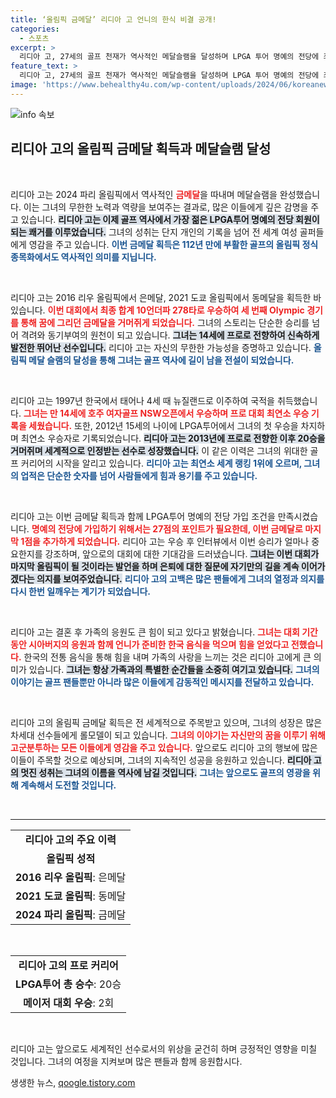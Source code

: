 ```yaml
---
title: ‘올림픽 금메달’ 리디아 고 언니의 한식 비결 공개!
categories:
  - 스포츠
excerpt: >
  리디아 고, 27세의 골프 천재가 역사적인 메달슬램을 달성하며 LPGA 투어 명예의 전당에 최연소로 가입했다. 그녀의 감동적인 금메달 순간과 함께 한국 음식이 우승의 비결이었다고 고백했다. 골프 팬들은 그녀의 놀라운 여정을 놓치지 마세요!
feature_text: >
  리디아 고, 27세의 골프 천재가 역사적인 메달슬램을 달성하며 LPGA 투어 명예의 전당에 최연소로 가입했다. 그녀의 감동적인 금메달 순간과 함께 한국 음식이 우승의 비결이었다고 고백했다. 골프 팬들은 그녀의 놀라운 여정을 놓치지 마세요!
image: 'https://www.behealthy4u.com/wp-content/uploads/2024/06/koreanews.jpg'
---
```


<p><img src="https://www.behealthy4u.com/wp-content/uploads/2024/06/koreanews.jpg" alt="info 속보" /></p>

<h2 data-ke-size="size26">리디아 고의 올림픽 금메달 획득과 메달슬램 달성</h2>

<p data-ke-size="size16">&nbsp;</p>

<p>리디아 고는 2024 파리 올림픽에서 역사적인 <b><span style="color: #ee2323;">금메달</span></b>을 따내며 메달슬램을 완성했습니다. 이는 그녀의 무한한 노력과 역량을 보여주는 결과로, 많은 이들에게 깊은 감명을 주고 있습니다. <b><span style="background-color: #21538527;">리디아 고는 이제 골프 역사에서 가장 젊은 LPGA투어 명예의 전당 회원이 되는 쾌거를 이루었습니다.</span></b> 그녀의 성취는 단지 개인의 기록을 넘어 전 세계 여성 골퍼들에게 영감을 주고 있습니다. <b><span style="color: #1a5490;">이번 금메달 획득은 112년 만에 부활한 골프의 올림픽 정식 종목화에서도 역사적인 의미를 지닙니다.</span></b> </p>

<p data-ke-size="size16">&nbsp;</p>

<p>리디아 고는 2016 리우 올림픽에서 은메달, 2021 도쿄 올림픽에서 동메달을 획득한 바 있습니다. <b><span style="color: #ee2323;">이번 대회에서 최종 합계 10언더파 278타로 우승하여 세 번째 Olympic 경기를 통해 꿈에 그리던 금메달을 거머쥐게 되었습니다.</span></b> 그녀의 스토리는 단순한 승리를 넘어 격려와 동기부여의 원천이 되고 있습니다. <b><span style="background-color: #21538527;">그녀는 14세에 프로로 전향하여 신속하게 발전한 뛰어난 선수입니다.</span></b> 리디아 고는 자신의 무한한 가능성을 증명하고 있습니다. <b><span style="color: #1a5490;">올림픽 메달 슬램의 달성을 통해 그녀는 골프 역사에 길이 남을 전설이 되었습니다.</span></b></p>

<p data-ke-size="size16">&nbsp;</p>

<p>리디아 고는 1997년 한국에서 태어나 4세 때 뉴질랜드로 이주하여 국적을 취득했습니다. <b><span style="color: #ee2323;">그녀는 만 14세에 호주 여자골프 NSW오픈에서 우승하며 프로 대회 최연소 우승 기록을 세웠습니다.</span></b>  또한, 2012년 15세의 나이에 LPGA투어에서 그녀의 첫 우승을 차지하며 최연소 우승자로 기록되었습니다. <b><span style="background-color: #21538527;">리디아 고는 2013년에 프로로 전향한 이후 20승을 거머쥐며 세계적으로 인정받는 선수로 성장했습니다.</span></b> 이 같은 이력은 그녀의 위대한 골프 커리어의 시작을 알리고 있습니다. <b><span style="color: #1a5490;">리디아 고는 최연소 세계 랭킹 1위에 오르며, 그녀의 업적은 단순한 숫자를 넘어 사람들에게 힘과 용기를 주고 있습니다.</span></b></p>

<p data-ke-size="size16">&nbsp;</p>

<p>리디아 고는 이번 금메달 획득과 함께 LPGA투어 명예의 전당 가입 조건을 만족시켰습니다. <b><span style="color: #ee2323;">명예의 전당에 가입하기 위해서는 27점의 포인트가 필요한데, 이번 금메달로 마지막 1점을 추가하게 되었습니다.</span></b> 리디아 고는 우승 후 인터뷰에서 이번 승리가 얼마나 중요한지를 강조하며, 앞으로의 대회에 대한 기대감을 드러냈습니다. <b><span style="background-color: #21538527;">그녀는 이번 대회가 마지막 올림픽이 될 것이라는 발언을 하며 은퇴에 대한 질문에 자기만의 길을 계속 이어가겠다는 의지를 보여주었습니다.</span></b> <b><span style="color: #1a5490;">리디아 고의 고백은 많은 팬들에게 그녀의 열정과 의지를 다시 한번 일깨우는 계기가 되었습니다.</span></b></p>

<p data-ke-size="size16">&nbsp;</p>

<p>리디아 고는 결혼 후 가족의 응원도 큰 힘이 되고 있다고 밝혔습니다. <b><span style="color: #ee2323;">그녀는 대회 기간 동안 시아버지의 응원과 함께 언니가 준비한 한국 음식을 먹으며 힘을 얻었다고 전했습니다.</span></b> 한국의 전통 음식을 통해 힘을 내며 가족의 사랑을 느끼는 것은 리디아 고에게 큰 의미가 있습니다. <b><span style="background-color: #21538527;">그녀는 항상 가족과의 특별한 순간들을 소중히 여기고 있습니다.</span></b> <b><span style="color: #1a5490;">그녀의 이야기는 골프 팬들뿐만 아니라 많은 이들에게 감동적인 메시지를 전달하고 있습니다.</span></b></p>

<p data-ke-size="size16">&nbsp;</p>

<p>리디아 고의 올림픽 금메달 획득은 전 세계적으로 주목받고 있으며, 그녀의 성장은 많은 차세대 선수들에게 롤모델이 되고 있습니다. <b><span style="color: #ee2323;">그녀의 이야기는 자신만의 꿈을 이루기 위해 고군분투하는 모든 이들에게 영감을 주고 있습니다.</span></b> 앞으로도 리디아 고의 행보에 많은 이들이 주목할 것으로 예상되며, 그녀의 지속적인 성공을 응원하고 있습니다. <b><span style="background-color: #21538527;">리디아 고의 멋진 성취는 그녀의 이름을 역사에 남길 것입니다.</span></b> <b><span style="color: #1a5490;">그녀는 앞으로도 골프의 영광을 위해 계속해서 도전할 것입니다.</span></b></p>

<p data-ke-size="size16">&nbsp;</p>

<hr />

<table style="width: 100%; border-collapse: collapse;">
    <tr>
        <td style="text-align: center; height: 17px;"><b>리디아 고의 주요 이력</b></td>
    </tr>
    <tr>
        <td style="text-align: center; height: 17px;"><b>올림픽 성적</b></td>
    </tr>
    <tr>
        <td style="text-align: center; height: 17px;"><b>2016 리우 올림픽</b>: 은메달</td>
    </tr>
    <tr>
        <td style="text-align: center; height: 17px;"><b>2021 도쿄 올림픽</b>: 동메달</td>
    </tr>
    <tr>
        <td style="text-align: center; height: 17px;"><b>2024 파리 올림픽</b>: 금메달</td>
    </tr>
</table>

<p data-ke-size="size16">&nbsp;</p>

<table style="width: 100%; border-collapse: collapse;">
    <tr>
        <td style="text-align: center; height: 17px;"><b>리디아 고의 프로 커리어</b></td>
    </tr>
    <tr>
        <td style="text-align: center; height: 17px;"><b>LPGA투어 총 승수</b>: 20승</td>
    </tr>
    <tr>
        <td style="text-align: center; height: 17px;"><b>메이저 대회 우승</b>: 2회</td>
    </tr>
</table>

<p data-ke-size="size16">&nbsp;</p>

<p>리디아 고는 앞으로도 세계적인 선수로서의 위상을 굳건히 하며 긍정적인 영향을 미칠 것입니다. 그녀의 여정을 지켜보며 많은 팬들과 함께 응원합시다.</p>
생생한 뉴스, <a href="https://qoogle.tistory.com" rel="dofollow">qoogle.tistory.com</a>


